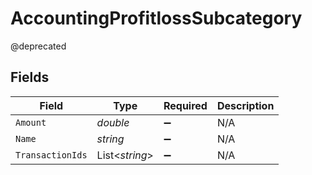 # AccountingProfitlossSubcategory

@deprecated


## Fields

| Field              | Type               | Required           | Description        |
| ------------------ | ------------------ | ------------------ | ------------------ |
| `Amount`           | *double*           | :heavy_minus_sign: | N/A                |
| `Name`             | *string*           | :heavy_minus_sign: | N/A                |
| `TransactionIds`   | List<*string*>     | :heavy_minus_sign: | N/A                |